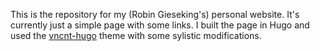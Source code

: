 This is the repository for my (Robin Gieseking's) personal website. It's currently just a simple page with some links.
I built the page in Hugo and used the [vncnt-hugo](https://themes.gohugo.io/themes/vncnt-hugo/) theme with some sylistic
modifications.